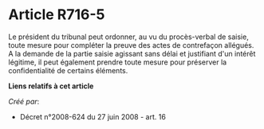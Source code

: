 # Article R716-5

Le président du tribunal peut ordonner, au vu du procès-verbal de saisie, toute mesure pour compléter la preuve des actes de
contrefaçon allégués. A la demande de la partie saisie agissant sans délai et justifiant d'un intérêt légitime, il peut
également prendre toute mesure pour préserver la confidentialité de certains éléments.

**Liens relatifs à cet article**

_Créé par_:

  - Décret n°2008-624 du 27 juin 2008 - art. 16
